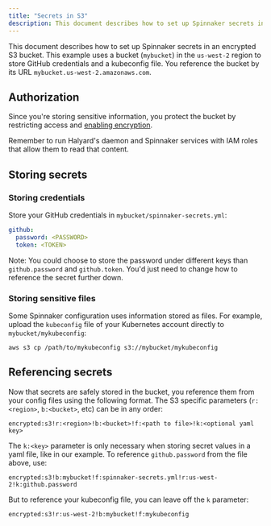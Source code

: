 ```yaml
---
title: "Secrets in S3"
description: This document describes how to set up Spinnaker secrets in an encrypted S3 bucket.
---
```



This document describes how to set up Spinnaker secrets in an encrypted S3 bucket. This example uses a bucket (`mybucket`) in the `us-west-2` region to store GitHub credentials and a kubeconfig file. You reference the bucket by its URL `mybucket.us-west-2.amazonaws.com`.


## Authorization
Since you're storing sensitive information, you protect the bucket by restricting access and [enabling encryption](https://docs.aws.amazon.com/AmazonS3/latest/user-guide/default-bucket-encryption.html).

Remember to run Halyard's daemon and Spinnaker services with IAM roles that allow them to read that content.


## Storing secrets

### Storing credentials
Store your GitHub credentials in `mybucket/spinnaker-secrets.yml`:

```yaml
github:
  password: <PASSWORD>
  token: <TOKEN>
```

Note: You could choose to store the password under different keys than `github.password` and `github.token`. You'd just need to change how to reference the secret further down.

### Storing sensitive files
Some Spinnaker configuration uses information stored as files. For example, upload the `kubeconfig` file of your Kubernetes account directly to `mybucket/mykubeconfig`:

```
aws s3 cp /path/to/mykubeconfig s3://mybucket/mykubeconfig
```


## Referencing secrets
Now that secrets are safely stored in the bucket, you reference them from your config files using the following format. The S3 specific parameters (`r:<region>`, `b:<bucket>`, etc) can be in any order:

```
encrypted:s3!r:<region>!b:<bucket>!f:<path to file>!k:<optional yaml key>
```

The `k:<key>` parameter is only necessary when storing secret values in a yaml file, like in our example. To reference `github.password` from the file above, use:
```
encrypted:s3!b:mybucket!f:spinnaker-secrets.yml!r:us-west-2!k:github.password
```

But to reference your kubeconfig file, you can leave off the `k` parameter:
```
encrypted:s3!r:us-west-2!b:mybucket!f:mykubeconfig
```
